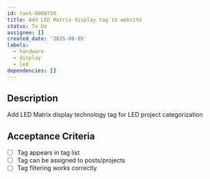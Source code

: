 ```yaml
---
id: task-0000750
title: Add LED Matrix display tag to website
status: To Do
assignee: []
created_date: '2025-08-05'
labels:
  - hardware
  - display
  - led
dependencies: []
---
```


## Description

Add LED Matrix display technology tag for LED project categorization

## Acceptance Criteria

- [ ] Tag appears in tag list
- [ ] Tag can be assigned to posts/projects
- [ ] Tag filtering works correctly
